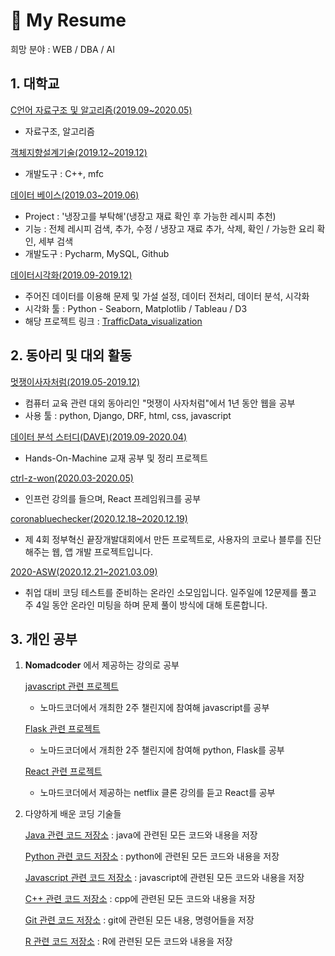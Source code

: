 # 📕 My Resume

희망 분야 : WEB / DBA / AI

## 1. 대학교

[C언어 자료구조 및 알고리즘(2019.09~2020.05)](https://github.com/blogSoul/C_summary)

- 자료구조, 알고리즘

[객체지향설계기술(2019.12~2019.12)](https://github.com/JAKEkr/Flyaway-Korea)

- 개발도구 : C++, mfc

[데이터 베이스(2019.03~2019.06)](https://github.com/blogSoul/Python_summary)

- Project : '냉장고를 부탁해'(냉장고 재료 확인 후 가능한 레시피 추천)
- 기능 : 전체 레시피 검색, 추가, 수정 / 냉장고 재료 추가, 삭제, 확인 / 가능한 요리 확인, 세부 검색
- 개발도구 : Pycharm, MySQL, Github

[데이터시각화(2019.09-2019.12)](https://github.com/blogSoul/TrafficData_visualization)

- 주어진 데이터를 이용해 문제 및 가설 설정, 데이터 전처리, 데이터 분석, 시각화
- 시각화 툴 : Python - Seaborn, Matplotlib / Tableau / D3
- 해당 프로젝트 링크 : [TrafficData_visualization](https://adoring-hopper-1c6a37.netlify.app/)

## 2. 동아리 및 대외 활동

[멋쟁이사자처럼(2019.05-2019.12)](https://github.com/blogSoul/likelion_summary)

- 컴퓨터 교육 관련 대외 동아리인 "멋쟁이 사자처럼"에서 1년 동안 웹을 공부
- 사용 툴 : python, Django, DRF, html, css, javascript

[데이터 분석 스터디(DAVE)(2019.09-2020.04)](https://github.com/DAVE-sejong/Hands-On-Machine)

- Hands-On-Machine 교재 공부 및 정리 프로젝트

[ctrl-z-won(2020.03-2020.05)](https://github.com/ctrl-z-won/SoulMinWook)

- 인프런 강의를 들으며, React 프레임워크를 공부

[coronabluechecker(2020.12.18~2020.12.19)](https://github.com/blogSoul/coronabluechecker)

- 제 4회 정부혁신 끝장개발대회에서 만든 프로젝트로, 사용자의 코로나 블루를 진단해주는 웹, 앱 개발 프로젝트입니다.

[2020-ASW(2020.12.21~2021.03.09)](https://github.com/2020-ASW/minwook_soul)

- 취업 대비 코딩 테스트를 준비하는 온라인 소모임입니다. 일주일에 12문제를 풀고 주 4일 동안 온라인 미팅을 하며 문제 풀이 방식에 대해 토론합니다.

## 3. 개인 공부

1. **Nomadcoder** 에서 제공하는 강의로 공부

   [javascript 관련 프로젝트](https://github.com/blogSoul/JS_Challenge_Nomadcoder)

   - 노마드코더에서 개최한 2주 챌린지에 참여해 javascript를 공부

   [Flask 관련 프로젝트](https://github.com/blogSoul/Python_Challenge_Nomadcoder)

   - 노마드코더에서 개최한 2주 챌린지에 참여해 python, Flask를 공부

   [React 관련 프로젝트](https://github.com/blogSoul/React_Challenge_Nomadcoder)

   - 노마드코더에서 제공하는 netflix 클론 강의를 듣고 React를 공부

2. 다양하게 배운 코딩 기술들

   [Java 관련 코드 저장소](https://github.com/blogSoul/Java_summary) : java에 관련된 모든 코드와 내용을 저장

   [Python 관련 코드 저장소](https://github.com/blogSoul/Python_summary) : python에 관련된 모든 코드와 내용을 저장

   [Javascript 관련 코드 저장소](https://github.com/blogSoul/Javascript_summary) : javascript에 관련된 모든 코드와 내용을 저장

   [C++ 관련 코드 저장소](https://github.com/blogSoul/Cpp_summary) : cpp에 관련된 모든 코드와 내용을 저장

   [Git 관련 코드 저장소](https://github.com/blogSoul/Git_summary) : git에 관련된 모든 내용, 명령어들을 저장

   [R 관련 코드 저장소](https://github.com/blogSoul/R_summary) : R에 관련된 모든 코드와 내용을 저장
